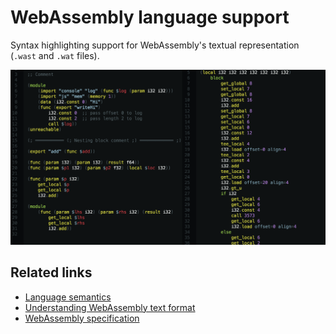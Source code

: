 WebAssembly language support
============================

Syntax highlighting support for WebAssembly's textual representation (`.wast` and `.wat` files).

![Highlighting preview](https://raw.githubusercontent.com/Alhadis/language-webassembly/master/preview.png)


Related links
-------------
* [Language semantics](http://webassembly.org/docs/semantics/)
* [Understanding WebAssembly text format](https://developer.mozilla.org/en-US/docs/WebAssembly/Understanding_the_text_format)
* [WebAssembly specification](https://github.com/WebAssembly/spec)
